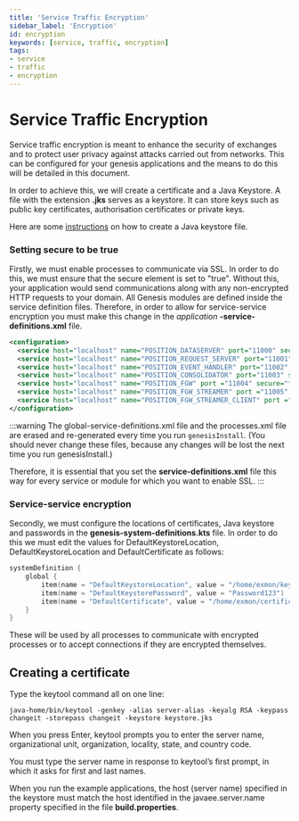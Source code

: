 ```yaml
---
title: 'Service Traffic Encryption'
sidebar_label: 'Encryption'
id: encryption
keywords: [service, traffic, encryption]
tags:
- service
- traffic
- encryption
---
```

# Service Traffic Encryption

Service traffic encryption is meant to enhance the security of exchanges and to protect user privacy against attacks carried out from networks. This can be configured for your genesis applications and the means to do this will be detailed in this document.

In order to achieve this, we will create a certificate and a Java Keystore. A file with the extension **.jks** serves as a keystore. It can store keys such as public key certificates, authorisation certificates or private keys.

Here are some [instructions](https://support.globalsign.com/digital-certificates/digital-certificate-installation/java-keytool-create-keystore#:~:text=Use%20the%20chart%20below%20to%20guide%20you%20through,on%20hash%20algorithm%20and%20product%20type.%20See%20More) on how to create a Java keystore file.
### Setting secure to be true

Firstly, we must enable processes to communicate via SSL. In order to do this, we must ensure that the secure element is set to "true". Without this, your application would send communications along with any non-encrypted HTTP requests to your domain.
All Genesis modules are defined inside the service definition files. Therefore, in order to allow for service-service encryption you must make this change in the _application_ **-service-definitions.xml** file.

```xml
<configuration>
  <service host="localhost" name="POSITION_DATASERVER" port="11000" secure="true"/>
  <service host="localhost" name="POSITION_REQUEST_SERVER" port="11001" secure="true"/>
  <service host="localhost" name="POSITION_EVENT_HANDLER" port="11002" secure="true"/>
  <service host="localhost" name="POSITION_CONSOLIDATOR" port="11003" secure="true"/>
  <service host="localhost" name="POSITION_FGW" port ="11004" secure="true"/>
  <service host="localhost" name="POSITION_FGW_STREAMER" port ="11005" secure="true"/>
  <service host="localhost" name="POSITION_FGW_STREAMER_CLIENT" port ="11006" secure="true"/>
</configuration>
```
:::warning
The global-service-definitions.xml file and the processes.xml file are erased and re-generated every time you run `genesisInstall`. (You should never change these files, because any changes will be lost the next time you run genesisInstall.)

Therefore, it is essential that you set the **service-definitions.xml** file this way for every service or module for which you want to enable SSL.
:::

### Service-service encryption

Secondly, we must configure the locations of certificates, Java keystore and passwords in the **genesis-system-definitions.kts** file. In order to do this we must edit the values for DefaultKeystoreLocation, DefaultKeystoreLocation and DefaultCertificate as follows:

```kotlin
systemDefinition {
    global {
        item(name = "DefaultKeystoreLocation", value = "/home/exmon/keystore.jks")
        item(name = "DefaultKeystorePassword", value = "Password123")
        item(name = "DefaultCertificate", value = "/home/exmon/certificate.crt")
    }
}
```

These will be used by all processes to communicate with encrypted processes or to accept connections if they are encrypted themselves.

## Creating a certificate

Type the keytool command all on one line:

`java-home/bin/keytool -genkey -alias server-alias -keyalg RSA -keypass changeit -storepass changeit -keystore keystore.jks`

When you press Enter, keytool prompts you to enter the server name, organizational unit, organization, locality, state, and country code.

You must type the server name in response to keytool’s first prompt, in which it asks for first and last names.

When you run the example applications, the host (server name) specified in the keystore must match the host identified in the javaee.server.name property specified in the file **build.properties**.


